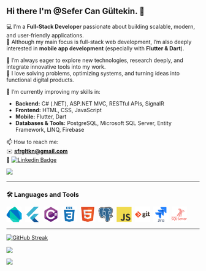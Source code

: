 ## Hi there I'm @Sefer Can Gültekin. 👋


💻 I’m a **Full-Stack Developer** passionate about building scalable, modern, and user-friendly applications.  
📱 Although my main focus is full-stack web development, I’m also deeply interested in **mobile app development** (especially with **Flutter & Dart**).

👀 I’m always eager to explore new technologies, research deeply, and integrate innovative tools into my work.  
:muscle: I love solving problems, optimizing systems, and turning ideas into functional digital products.

🌱 I’m currently improving my skills in:
- **Backend:** C# (.NET), ASP.NET MVC, RESTful APIs, SignalR  
- **Frontend:** HTML, CSS, JavaScript 
- **Mobile:** Flutter, Dart  
- **Databases & Tools:** PostgreSQL, Microsoft SQL Server, Entity Framework, LINQ, Firebase

📫 How to reach me:  
✉️ **sfrgltkn@gmail.com**  
🔗 [![Linkedin Badge](https://img.shields.io/badge/-LinkedIn-blue?style=flat&logo=Linkedin&logoColor=white)](https://www.linkedin.com/in/sefer-can-g%C3%BCltekin-952030246/)

![](https://user-images.githubusercontent.com/73097560/115834477-dbab4500-a447-11eb-908a-139a6edaec5c.gif)

---

### 🛠️ Languages and Tools
<div>
  <img src="https://github.com/devicons/devicon/blob/master/icons/dart/dart-original.svg" title="Dart" alt="Dart" width="40" height="40"/>&nbsp;
  <img src="https://github.com/devicons/devicon/blob/master/icons/flutter/flutter-original.svg" title="Flutter" alt="Flutter" width="40" height="40"/>&nbsp;
  <img src="https://github.com/devicons/devicon/blob/master/icons/csharp/csharp-original.svg" title="CSharp" alt="CSharp" width="40" height="40"/>&nbsp;
  <img src="https://github.com/devicons/devicon/blob/master/icons/css3/css3-plain-wordmark.svg"  title="CSS3" alt="CSS" width="40" height="40"/>&nbsp;
  <img src="https://github.com/devicons/devicon/blob/master/icons/html5/html5-original.svg" title="HTML5" alt="HTML" width="40" height="40"/>&nbsp;
  <img src="https://github.com/devicons/devicon/blob/master/icons/postgresql/postgresql-original.svg" title="PostgreSQL"  alt="PostgreSQL" width="40" height="40"/>&nbsp;
  <img src="https://github.com/devicons/devicon/blob/master/icons/javascript/javascript-original.svg" title="JavaScript" alt="JavaScript" width="40" height="40"/>&nbsp; 
  <img src="https://github.com/devicons/devicon/blob/master/icons/git/git-original-wordmark.svg" title="Git" alt="Git" width="40" height="40"/>&nbsp;
  <img src="https://github.com/devicons/devicon/blob/master/icons/jira/jira-original-wordmark.svg" title="Jira" alt="Jira" width="40" height="40"/>&nbsp;
  <img src="https://github.com/devicons/devicon/blob/master/icons/microsoftsqlserver/microsoftsqlserver-plain-wordmark.svg" title="Microsoft SQL Server" alt="MicrosoftSQLServer" width="40" height="40"/>&nbsp;
</div>

---

[![GitHub Streak](http://github-readme-streak-stats.herokuapp.com?user=sfrqltkn&theme=react)](https://git.io/streak-stats)

<a href=""> 
  <img align="center" src="https://github-readme-stats-sigma-five.vercel.app/api/top-langs/?username=sfrqltkn&theme=react&line_height=40&hide=css"/>
</a>

![](https://user-images.githubusercontent.com/73097560/115834477-dbab4500-a447-11eb-908a-139a6edaec5c.gif)
